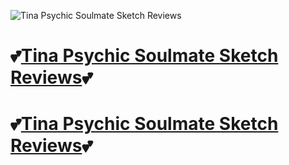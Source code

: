 ![Tina Psychic Soulmate Sketch Reviews](https://github.com/user-attachments/assets/8adf0f84-cad9-4cf4-aa61-386309e1cb52)

# 💕[Tina Psychic Soulmate Sketch Reviews](https://afftinaaldea.com/squeeze-page-594851661735381537666?hopId=90518831-9761-464f-a73d-8194d33d620b&hop=fatlreview&)💕

# 💕[Tina Psychic Soulmate Sketch Reviews](https://afftinaaldea.com/squeeze-page-594851661735381537666?hopId=90518831-9761-464f-a73d-8194d33d620b&hop=fatlreview&)💕
